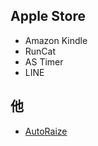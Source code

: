 ## Apple Store
- Amazon Kindle
- RunCat
- AS Timer
- LINE

## 他
- [AutoRaize](https://github.com/sbmpost/AutoRaise)
